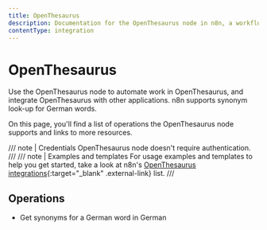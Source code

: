 ```yaml
---
title: OpenThesaurus
description: Documentation for the OpenThesaurus node in n8n, a workflow automation platform. Includes details of operations and configuration, and links to examples and credentials information.
contentType: integration
---
```


# OpenThesaurus

Use the OpenThesaurus node to automate work in OpenThesaurus, and integrate OpenThesaurus with other applications. n8n supports synonym look-up for German words. 

On this page, you'll find a list of operations the OpenThesaurus node supports and links to more resources.

/// note | Credentials
OpenThesaurus node doesn't require authentication. 
///
/// note | Examples and templates
For usage examples and templates to help you get started, take a look at n8n's [OpenThesaurus integrations](https://n8n.io/integrations/openthesaurus/){:target="_blank" .external-link} list.
///

## Operations

* Get synonyms for a German word in German

